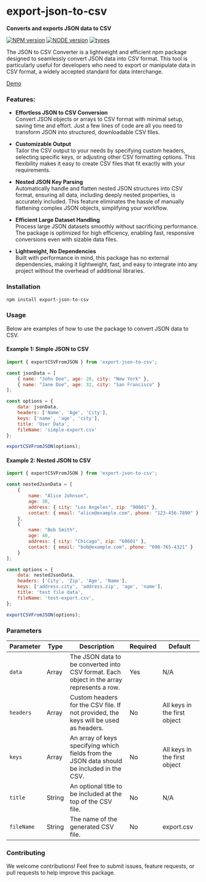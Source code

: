# export-json-to-csv
**Converts and exports JSON data to CSV**

[![NPM version](https://img.shields.io/badge/npm-v10.7.0-brightgreen)](https://www.npmjs.org/package/export-json-to-csv)
[![NODE version](https://img.shields.io/badge/node-v20.14.0-brightgreen)](https://www.npmjs.org/package/export-json-to-csv)
[![types](https://img.shields.io/badge/types-TypeScript-blue)](https://www.npmjs.org/package/export-json-to-csv)

The JSON to CSV Converter is a lightweight and efficient npm package designed to seamlessly convert JSON data into CSV format. This tool is particularly useful for developers who need to export or manipulate data in CSV format, a widely accepted standard for data interchange.

[Demo](https://stackblitz.com/edit/vitejs-vite-induwj?file=src%2FApp.jsx)

### Features:
- **Effortless JSON to CSV Conversion**  
  Convert JSON objects or arrays to CSV format with minimal setup, saving time and effort. Just a few lines of code are all you need to transform JSON into structured, downloadable CSV files.

- **Customizable Output**  
  Tailor the CSV output to your needs by specifying custom headers, selecting specific keys, or adjusting other CSV formatting options. This flexibility makes it easy to create CSV files that fit exactly with your requirements.

- **Nested JSON Key Parsing**  
  Automatically handle and flatten nested JSON structures into CSV format, ensuring all data, including deeply nested properties, is accurately included. This feature eliminates the hassle of manually flattening complex JSON objects, simplifying your workflow.

- **Efficient Large Dataset Handling**  
  Process large JSON datasets smoothly without sacrificing performance. The package is optimized for high efficiency, enabling fast, responsive conversions even with sizable data files.

- **Lightweight, No Dependencies**  
  Built with performance in mind, this package has no external dependencies, making it lightweight, fast, and easy to integrate into any project without the overhead of additional libraries.

### Installation
```bash
npm install export-json-to-csv
```
### **Usage**

Below are examples of how to use the package to convert JSON data to CSV.

#### Example 1: Simple JSON to CSV

```js
import { exportCSVFromJSON } from 'export-json-to-csv';

const jsonData = [
    { name: "John Doe", age: 28, city: "New York" },
    { name: "Jane Doe", age: 32, city: "San Francisco" }
];

const options = {
    data: jsonData,
    headers: ['Name', 'Age', 'City'],
    keys: ['name', 'age', 'city'],
    title: 'User Data',
    fileName: 'simple-export.csv'
};

exportCSVFromJSON(options);

```

#### Example 2: Nested JSON to CSV

```js
import { exportCSVFromJSON } from 'export-json-to-csv';

const nestedJsonData = [
    { 
        name: "Alice Johnson", 
        age: 30, 
        address: { city: "Los Angeles", zip: "90001" }, 
        contact: { email: "alice@example.com", phone: "123-456-7890" }
    },
    { 
        name: "Bob Smith", 
        age: 40, 
        address: { city: "Chicago", zip: "60601" }, 
        contact: { email: "bob@example.com", phone: "098-765-4321" }
    }
];

const options = {
	data: nestedJsonData,
	headers: ['City', 'Zip', 'Age', 'Name'],
	keys: ['address.city', 'address.zip', 'age', 'name'],
	title: 'test file data',
	fileName: 'test-export.csv',
};

exportCSVFromJSON(options);

```


### Parameters

|Parameter   	|Type   	|**Description**   	|Required   	|Default   	|
|---	|---	|---	|---	|---	|
|`data`   	|Array   	|The JSON data to be converted into CSV format. Each object in the array represents a row.    	|Yes   	|N/A   	|
|`headers`   	|Array   	|Custom headers for the CSV file. If not provided, the keys will be used as headers.   	|No   	|All keys in the first object   	|
|`keys`   	|Array   	|An array of keys specifying which fields from the JSON data should be included in the CSV.   	|No   	|All keys in the first object   	|
|`title`   	|String   	|An optional title to be included at the top of the CSV file.   	|No   	|N/A   	|
|`fileName`   	|String   	|The name of the generated CSV file.   	|No   	|export.csv   	|

### Contributing

We welcome contributions! Feel free to submit issues, feature requests, or pull requests to help improve this package.